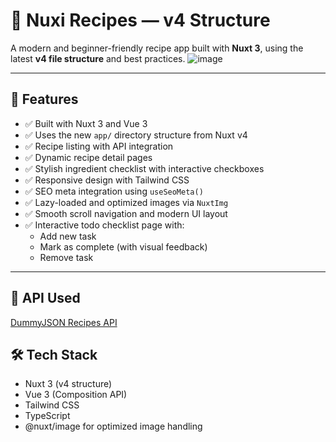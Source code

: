 # 🍳 Nuxi Recipes — v4 Structure

A modern and beginner-friendly recipe app built with **Nuxt 3**, using the latest **v4 file structure** and best practices.
![image](https://github.com/user-attachments/assets/da7603a4-a5b2-4139-b6e5-ba03f712ef29)

---

## 🚀 Features

- ✅ Built with Nuxt 3 and Vue 3
- ✅ Uses the new `app/` directory structure from Nuxt v4
- ✅ Recipe listing with API integration
- ✅ Dynamic recipe detail pages
- ✅ Stylish ingredient checklist with interactive checkboxes
- ✅ Responsive design with Tailwind CSS
- ✅ SEO meta integration using `useSeoMeta()`
- ✅ Lazy-loaded and optimized images via `NuxtImg`
- ✅ Smooth scroll navigation and modern UI layout
- ✅ Interactive todo checklist page with:
  - Add new task
  - Mark as complete (with visual feedback)
  - Remove task
---
## 🔗 API Used
[DummyJSON Recipes API](https://dummyjson.com/recipes)

## 🛠 Tech Stack
- Nuxt 3 (v4 structure)
- Vue 3 (Composition API)
- Tailwind CSS
- TypeScript
- @nuxt/image for optimized image handling
